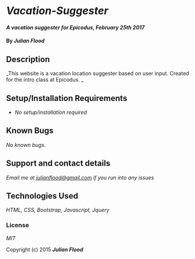 # _Vacation-Suggester_

#### _A vacation suggester for Epicodus, February 25th 2017_

#### By _**Julian Flood**_

## Description

_This website is a vacation location suggester based on user input. Created for the intro class at Epicodus. _

## Setup/Installation Requirements

* _No setup/installation required_


## Known Bugs

_No known bugs._

## Support and contact details

_Email me at julianflood@gmail.com if you run into any issues_

## Technologies Used

_HTML, CSS, Bootstrap, Javascript, Jquery_

### License

*MIT*

Copyright (c) 2015 **_Julian Flood_**
